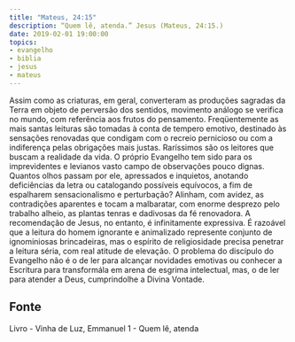```yaml
---
title: "Mateus, 24:15"
description: “Quem lê, atenda.” Jesus (Mateus, 24:15.)
date: 2019-02-01 19:00:00
topics: 
- evangelho
- biblia
- jesus
- mateus
---
```


Assim como as criaturas, em geral, converteram as produções sagradas da
Terra em objeto de perversão dos sentidos, movimento análogo se verifica no
mundo, com referência aos frutos do pensamento.
Freqüentemente as mais santas leituras são tomadas à conta de tempero
emotivo, destinado às sensações renovadas que condigam com o recreio pernicioso
ou com a indiferença pelas obrigações mais justas.
Raríssimos são os leitores que buscam a realidade da vida.
O próprio Evangelho tem sido para os imprevidentes e levianos vasto
campo de observações pouco dignas.
Quantos olhos passam por ele, apressados e inquietos, anotando
deficiências da letra ou catalogando possíveis equívocos, a fim de espalharem
sensacionalismo e perturbação? Alinham, com avidez, as contradições aparentes e
tocam a malbaratar, com enorme desprezo pelo trabalho alheio, as plantas tenras e
dadivosas da fé renovadora.
A recomendação de Jesus, no entanto, é infinitamente expressiva.
É razoável que a leitura do homem ignorante e animalizado represente
conjunto de ignominiosas brincadeiras, mas o espírito de religiosidade precisa
penetrar a leitura séria, com real atitude de elevação.
O problema do discípulo do Evangelho não é o de ler para alcançar
novidades emotivas ou conhecer a Escritura para transformá­la em arena de esgrima
intelectual, mas, o de ler para atender a Deus, cumprindo­lhe a Divina Vontade.




## Fonte
Livro - Vinha de Luz, Emmanuel
1 - Quem lê, atenda
